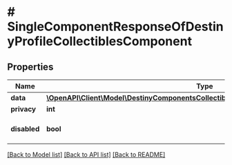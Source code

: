 # # SingleComponentResponseOfDestinyProfileCollectiblesComponent

## Properties

Name | Type | Description | Notes
------------ | ------------- | ------------- | -------------
**data** | [**\OpenAPI\Client\Model\DestinyComponentsCollectiblesDestinyProfileCollectiblesComponent**](DestinyComponentsCollectiblesDestinyProfileCollectiblesComponent.md) |  | [optional]
**privacy** | **int** |  | [optional]
**disabled** | **bool** | If true, this component is disabled. | [optional]

[[Back to Model list]](../../README.md#models) [[Back to API list]](../../README.md#endpoints) [[Back to README]](../../README.md)
